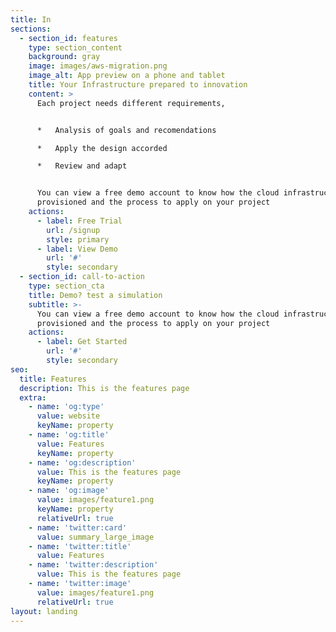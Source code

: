 ```yaml
---
title: In
sections:
  - section_id: features
    type: section_content
    background: gray
    image: images/aws-migration.png
    image_alt: App preview on a phone and tablet
    title: Your Infrastructure prepared to innovation
    content: >
      Each project needs different requirements, 


      *   Analysis of goals and recomendations

      *   Apply the design accorded

      *   Review and adapt 


      You can view a free demo account to know how the cloud infrastructure is
      provisioned and the process to apply on your project
    actions:
      - label: Free Trial
        url: /signup
        style: primary
      - label: View Demo
        url: '#'
        style: secondary
  - section_id: call-to-action
    type: section_cta
    title: Demo? test a simulation
    subtitle: >-
      You can view a free demo account to know how the cloud infrastructure is
      provisioned and the process to apply on your project
    actions:
      - label: Get Started
        url: '#'
        style: secondary
seo:
  title: Features
  description: This is the features page
  extra:
    - name: 'og:type'
      value: website
      keyName: property
    - name: 'og:title'
      value: Features
      keyName: property
    - name: 'og:description'
      value: This is the features page
      keyName: property
    - name: 'og:image'
      value: images/feature1.png
      keyName: property
      relativeUrl: true
    - name: 'twitter:card'
      value: summary_large_image
    - name: 'twitter:title'
      value: Features
    - name: 'twitter:description'
      value: This is the features page
    - name: 'twitter:image'
      value: images/feature1.png
      relativeUrl: true
layout: landing
---
```

